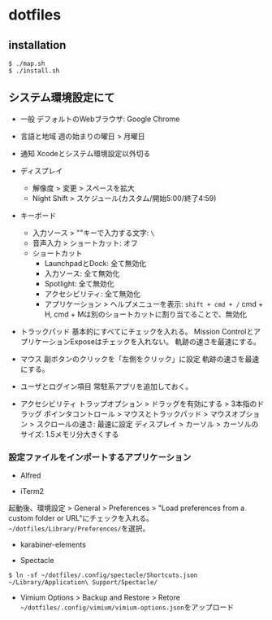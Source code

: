 # dotfiles

## installation
```
$ ./map.sh
$ ./install.sh
```

## システム環境設定にて

- 一般
デフォルトのWebブラウザ: Google Chrome

- 言語と地域
週の始まりの曜日 > 月曜日

- 通知
Xcodeとシステム環境設定以外切る

- ディスプレイ
  - 解像度 > 変更 > スペースを拡大
  - Night Shift > スケジュール(カスタム/開始5:00/終了4:59)

- キーボード
  - 入力ソース > "\"キーで入力する文字: `\`
  - 音声入力 > ショートカット: オフ
  - ショートカット
      - LaunchpadとDock: 全て無効化
      - 入力ソース: 全て無効化
      - Spotlight: 全て無効化
      - アクセシビリティ: 全て無効化
      - アプリケーション > ヘルプメニューを表示: `shift + cmd + /`
      cmd + H, cmd + Mは別のショートカットに割り当てることで、無効化

- トラックパッド
基本的にすべてにチェックを入れる。
Mission ControlとアプリケーションExposeはチェックを入れない。
軌跡の速さを最速にする。

- マウス
副ボタンのクリックを「左側をクリック」に設定
軌跡の速さを最速にする。

- ユーザとログイン項目
常駐系アプリを追加しておく。

- アクセシビリティ
トラップオプション > ドラッグを有効にする > 3本指のドラッグ
ポインタコントロール > マウスとトラックパッド > マウスオプション > スクロールの速さ: 最速に設定
ディスプレイ > カーソル > カーソルのサイズ: 1.5メモリ分大きくする

### 設定ファイルをインポートするアプリケーション
- Alfred

- iTerm2

起動後、環境設定 > General > Preferences > "Load preferences from a custom folder or URL"にチェックを入れる。
`~/dotfiles/Library/Preferences/`を選択。

- karabiner-elements

- Spectacle

```shell
$ ln -sf ~/dotfiles/.config/spectacle/Shortcuts.json ~/Library/Application\ Support/Spectacle/
```

- Vimium
Options > Backup and Restore > Retore
`~/dotfiles/.config/vimium/vimium-options.json`をアップロード
